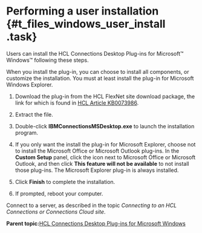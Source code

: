 # Performing a user installation {#t_files_windows_user_install .task}

Users can install the HCL Connections Desktop Plug-ins for Microsoft™ Windows™ following these steps.

When you install the plug-in, you can choose to install all components, or customize the installation. You must at least install the plug-in for Microsoft Windows Explorer.

1.  Download the plug-in from the HCL FlexNet site download package, the link for which is found in [HCL Article KB0073986](https://support.hcltechsw.com/csm?id=kb_article&sysparm_article=KB0073986).

2.  Extract the file.

3.  Double-click **IBMConnectionsMSDesktop.exe** to launch the installation program.

4.  If you only want the install the plug-in for Microsoft Explorer, choose not to install the Microsoft Office or Microsoft Outlook plug-ins. In the **Custom Setup** panel, click the icon next to Microsoft Office or Microsoft Outlook, and then click **This feature will not be available** to not install those plug-ins. The Microsoft Explorer plug-in is always installed.

5.  Click **Finish** to complete the installation.

6.  If prompted, reboot your computer.


Connect to a server, as described in the topic *Connecting to an HCL Connections or Connections Cloud site*.

**Parent topic:**[HCL Connections Desktop Plug-ins for Microsoft Windows](../../connectors/enduser/c_files_window_install_ovr.md)


